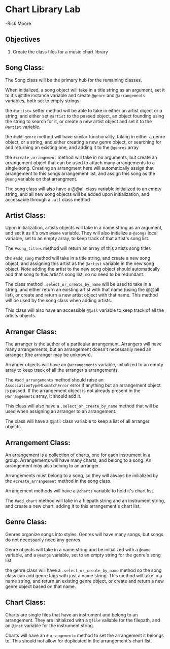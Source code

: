 # Chart Library Lab
-Rick Moore

## Objectives

1. Create the class files for a music chart library

## Song Class:

The Song class will be the primary hub for the remaining classes.  

When initialized, a song object will take in a title string as an argument, set it to it's @title instance variable and create `@genre` and `@arrangements` variables, both set to empty strings.

the `#artist=` setter method will be able to take in either an artist object or a string, and either set `@artist` to the passed object, an object founding using the string to search for it, or create a new artist object and set it to the `@artist` variable.  

the `#add_genre` method will have similar functionality, taking in either a genre object, or a string, and either creating a new genre object, or searching for and returning an existing one, and adding it to the `@genres` array

the `#create_arrangement` method will take in no arguments, but create an arrangement object that can be used to attach many arrangements to a single song.  Creating an arrangment here will automatically assign that arrangement to this songs arrangement list, and assign this song as the `@song` variable on that arrangment.

The song class will also have a @@all class variable initialized to an empty string, and all new song objects will be added upon initialization, and accessable through a `.all` class method

## Artist Class:

Upon initialization, artists objects will take in a name string as an argument, and set it as it's own `@name` variable.  They will also initialize a `@songs` local variable, set to an empty array, to keep track of that artist's song list.

The `#song_titles` method will return an array of this artists song titles

the `#add_song` method will take in a title string, and create a new song object, and assigning this artist as the `@artist` variable in the new song object.  *Note* adding the artist to the new song object should automatically add that song to this artist's song list, so no need to be redundant.

The class method `.select_or_create_by_name` will be used to take in a string, and either return an existing artist with that name (using the @@all list), or create and return a new artist object with that name.  This method will be used by the song class when adding artists.

This class will also have an accessible `@@all` variable to keep track of all the artists objects.

## Arranger Class:

The arranger is the author of a particular arrangement.  Arrangers will have many arrangements, but an arrangement doesn't necessarily need an arranger (the arranger may be unknown).  

Arranger objects will have an `@arrangements` variable, initialized to an empty array to keep track of all the arranger's arrangements.  

The `#add_arrangements` method should raise an `AssociationTypeMismatchError` error if anything but an arrangement object is passed.  If the arrangement object is not already present in the `@arrangements` array, it should add it. 

This class will also have a `.select_or_create_by_name` method that will be used when assigning an arranger to an arrangement.

The class will have a `@@all` class variable to keep a list of all arranger objects.

## Arrangement Class: 

An arrangement is a collection of charts, one for each instrument in a group.  Arrangements will have many charts, and belong to a song.  An arrangement may also belong to an arranger.

Arrangements must belong to a song, so they will always be inilialized by the `#create_arrangement` method in the song class.

Arrangement methods will have a `@charts` variable to hold it's chart list.

The `#add_chart` method will take in a filepath string and an instrument string, and create a new chart, adding it to this arrangement's chart list.

## Genre Class: 

Genres organize songs into styles.  Genres will have many songs, but songs do not necessarily need any genres.  

Genre objects will take in a name string and be initialized with a `@name` variable, and a `@songs` variable, set to an empty string for the genre's song list.

the genre class will have a `.select_or_create_by_name` method so the song class can add genre tags with just a name string.  This method will take in a name string, and return an existing genre object, or create and return a new genre object based on that name.

## Chart Class:

Charts are single files that have an instrument and belong to an arrangement.  They are initialized with a `@file` valiable for the filepath, and an `@inst` variable for the instrument string.

Charts will have an `#arrangement=` method to set the arrangement it belongs to.  This should not allow for duplicated in the arrangement's chart list.


